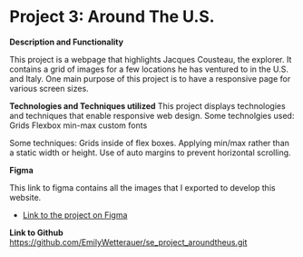 # Project 3: Around The U.S.


  
**Description and Functionality**

This project is a webpage that highlights Jacques Cousteau, the explorer.  It contains a grid of images for a few locations he has ventured to in the U.S. and Italy. 
One main purpose of this project is to have a responsive page for various screen sizes. 
  
**Technologies and Techniques utilized** 
This project displays technologies and techniques that enable responsive web design. 
Some technolgies used: 
Grids
Flexbox
min-max
custom fonts

Some techniques:
Grids inside of flex boxes. 
Applying min/max rather than a static width or height.
Use of auto margins to prevent horizontal scrolling.

  
**Figma**  

This link to figma contains all the images that I exported to develop this website.
  
* [Link to the project on Figma](https://www.figma.com/file/ii4xxsJ0ghevUOcssTlHZv/Sprint-3%3A-Around-the-US?node-id=0%3A1)  
  

  


**Link to Github**  
https://github.com/EmilyWetterauer/se_project_aroundtheus.git



  
